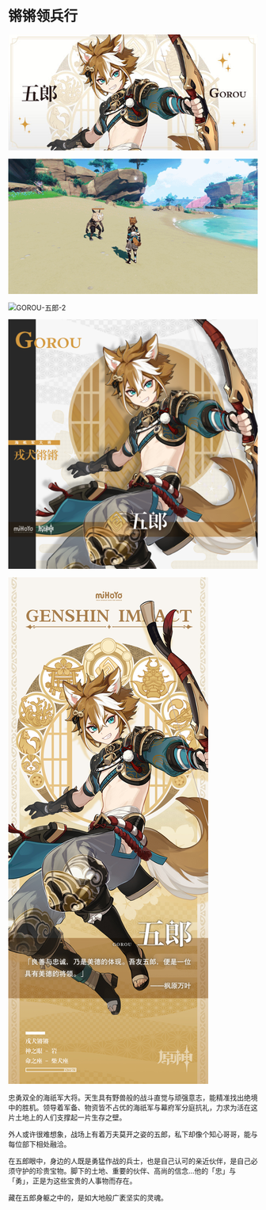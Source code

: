 # 锵锵领兵行

![GOROU-五郎](./../A小卡/GOROU-五郎.jpg)

![GOROU-五郎-1](./../D动图/GOROU-五郎-1.gif)

![GOROU-五郎-2](./../D动图/GOROU-五郎-2.gif)

![GOROU-五郎](./../B方形卡/GOROU-五郎.jpg)

![GOROU-五郎](./../C立绘/GOROU-五郎.jpg)

忠勇双全的海祇军大将。天生具有野兽般的战斗直觉与顽强意志，能精准找出绝境中的胜机。领导着军备、物资皆不占优的海祇军与幕府军分庭抗礼，力求为活在这片土地上的人们支撑起一片生存之壁。 

外人或许很难想象，战场上有着万夫莫开之姿的五郎，私下却像个知心哥哥，能与每位部下相处融洽。

在五郎眼中，身边的人既是勇猛作战的兵士，也是自己认可的亲近伙伴，是自己必须守护的珍贵宝物。脚下的土地、重要的伙伴、高尚的信念…他的「忠」与「勇」，正是为这些宝贵的人事物而存在。

藏在五郎身躯之中的，是如大地般广袤坚实的灵魂。